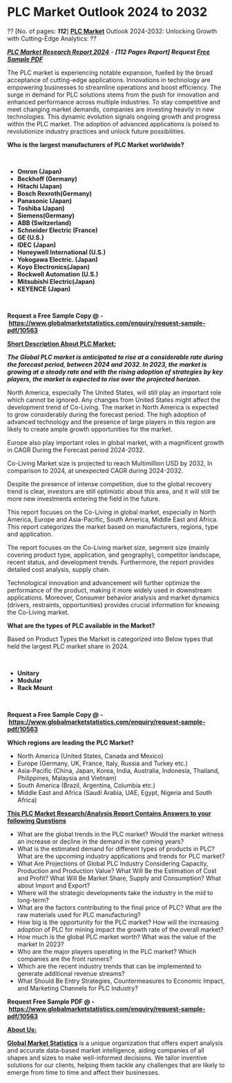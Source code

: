 <h1>PLC Market Outlook 2024 to 2032</h1>
<p>?? [No. of pages:&nbsp;<strong><em>112</em></strong>]&nbsp;<strong><a href="https://www.globalmarketstatistics.com/market-reports/plc-market-10563">PLC&nbsp;Market</a></strong>&nbsp;Outlook 2024-2032: Unlocking Growth with Cutting-Edge Analytics: ??</p>
<p><strong><em><a href="https://www.globalmarketstatistics.com/market-reports/plc-market-10563">PLC Market Research Report 2024</a></em></strong>&nbsp;-&nbsp;<strong><em>[112 Pages Report]&nbsp;Request <a href="https://www.globalmarketstatistics.com/enquiry/request-sample-pdf/10563">Free Sample PDF</a></em></strong></p>
<p>The PLC market is experiencing notable expansion, fuelled by the broad acceptance of cutting-edge applications. Innovations in technology are empowering businesses to streamline operations and boost efficiency. The surge in demand for PLC solutions stems from the push for innovation and enhanced performance across multiple industries. To stay competitive and meet changing market demands, companies are investing heavily in new technologies. This dynamic evolution signals ongoing growth and progress within the PLC market. The adoption of advanced applications is poised to revolutionize industry practices and unlock future possibilities.</p>
<p><strong>Who is the largest manufacturers of PLC Market worldwide?</strong></p>
<p>&nbsp;</p>
<ul>
<li><strong>Omron (Japan)</strong></li>
<li><strong>Beckhoff (Germany)</strong></li>
<li><strong>Hitachi IJapan)</strong></li>
<li><strong>Bosch Rexroth(Germany)</strong></li>
<li><strong>Panasonic IJapan)</strong></li>
<li><strong>Toshiba IJapan)</strong></li>
<li><strong>Siemens(Germany)</strong></li>
<li><strong>ABB (Switzerland)</strong></li>
<li><strong>Schneider Electric (France)</strong></li>
<li><strong>GE (U.S.)</strong></li>
<li><strong>IDEC (Japan)</strong></li>
<li><strong>Honeywell International (U.S.)</strong></li>
<li><strong>Yokogawa Electric. (Japan)</strong></li>
<li><strong>Koyo Electronics(Japan)</strong></li>
<li><strong>Rockwell Automation (U.S.)</strong></li>
<li><strong>Mitsubishi Electric(Japan)</strong></li>
<li><strong>KEYENCE (Japan)</strong></li>
</ul>
<p>&nbsp;</p>
<p><strong>Request a Free Sample Copy @ -&nbsp;<a href="https://www.globalmarketstatistics.com/enquiry/request-sample-pdf/10563">https://www.globalmarketstatistics.com/enquiry/request-sample-pdf/10563</a></strong></p>
<p><strong><u>Short Description About PLC Market:</u></strong></p>
<p><strong><em>The Global PLC market is anticipated to rise at a considerable rate during the forecast period, between 2024 and 2032. In 2023, the market is growing at a steady rate and with the rising adoption of strategies by key players, the market is expected to rise over the projected horizon.</em></strong></p>
<p>North America, especially The United States, will still play an important role which cannot be ignored. Any changes from United States might affect the development trend of Co-Living. The market in North America is expected to grow considerably during the forecast period. The high adoption of advanced technology and the presence of large players in this region are likely to create ample growth opportunities for the market.</p>
<p>Europe also play important roles in global market, with a magnificent growth in CAGR During the Forecast period 2024-2032.</p>
<p>Co-Living Market size is projected to reach Multimillion USD by 2032, In comparison to 2024, at unexpected CAGR during 2024-2032.</p>
<p>Despite the presence of intense competition, due to the global recovery trend is clear, investors are still optimistic about this area, and it will still be more new investments entering the field in the future.</p>
<p>This report focuses on the Co-Living in global market, especially in North America, Europe and Asia-Pacific, South America, Middle East and Africa. This report categorizes the market based on manufacturers, regions, type and application.</p>
<p>The report focuses on the Co-Living market size, segment size (mainly covering product type, application, and geography), competitor landscape, recent status, and development trends. Furthermore, the report provides detailed cost analysis, supply chain.</p>
<p>Technological innovation and advancement will further optimize the performance of the product, making it more widely used in downstream applications. Moreover, Consumer behavior analysis and market dynamics (drivers, restraints, opportunities) provides crucial information for knowing the Co-Living market.</p>
<p><strong>What are the types of PLC available in the Market?</strong></p>
<p>Based on Product Types the Market is categorized into Below types that held the largest PLC market share in 2024.</p>
<p>&nbsp;</p>
<ul>
<li><strong>Unitary</strong></li>
<li><strong>Modular</strong></li>
<li><strong>Rack Mount</strong></li>
</ul>
<p>&nbsp;</p>
<p><strong>Request a Free Sample Copy @ -&nbsp;<a href="https://www.globalmarketstatistics.com/enquiry/request-sample-pdf/10563">https://www.globalmarketstatistics.com/enquiry/request-sample-pdf/10563</a></strong></p>
<p><strong>Which regions are leading the PLC Market?</strong></p>
<ul>
<li>North America (United States, Canada and Mexico)</li>
<li>Europe (Germany, UK, France, Italy, Russia and Turkey etc.)</li>
<li>Asia-Pacific (China, Japan, Korea, India, Australia, Indonesia, Thailand, Philippines, Malaysia and Vietnam)</li>
<li>South America (Brazil, Argentina, Columbia etc.)</li>
<li>Middle East and Africa (Saudi Arabia, UAE, Egypt, Nigeria and South Africa)</li>
</ul>
<p><strong><u>This PLC Market Research/Analysis Report Contains Answers to your following Questions</u></strong></p>
<ul>
<li>What are the global trends in the PLC market? Would the market witness an increase or decline in the demand in the coming years?</li>
<li>What is the estimated demand for different types of products in PLC? What are the upcoming industry applications and trends for PLC market?</li>
<li>What Are Projections of Global PLC Industry Considering Capacity, Production and Production Value? What Will Be the Estimation of Cost and Profit? What Will Be Market Share, Supply and Consumption? What about Import and Export?</li>
<li>Where will the strategic developments take the industry in the mid to long-term?</li>
<li>What are the factors contributing to the final price of PLC? What are the raw materials used for PLC manufacturing?</li>
<li>How big is the opportunity for the PLC market? How will the increasing adoption of PLC for mining impact the growth rate of the overall market?</li>
<li>How much is the global PLC market worth? What was the value of the market In 2023?</li>
<li>Who are the major players operating in the PLC market? Which companies are the front runners?</li>
<li>Which are the recent industry trends that can be implemented to generate additional revenue streams?</li>
<li>What Should Be Entry Strategies, Countermeasures to Economic Impact, and Marketing Channels for PLC Industry?</li>
</ul>
<p><strong>Request Free Sample PDF @ -&nbsp;<a href="https://www.globalmarketstatistics.com/enquiry/request-sample-pdf/10563">https://www.globalmarketstatistics.com/enquiry/request-sample-pdf/10563</a></strong></p>
<p><strong><u>About Us:</u></strong></p>
<p><strong><a href="https://www.globalmarketstatistics.com/">Global Market Statistics</a></strong>&nbsp;is a unique organization that offers expert analysis and accurate data-based market intelligence, aiding companies of all shapes and sizes to make well-informed decisions. We tailor inventive solutions for our clients, helping them tackle any challenges that are likely to emerge from time to time and affect their businesses.</p>